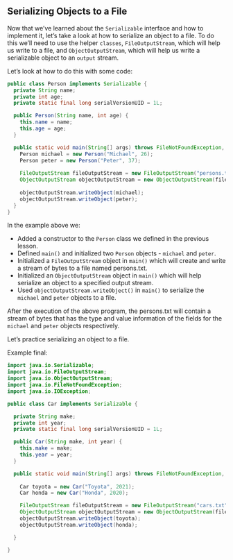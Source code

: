 ## Serializing Objects to a File

Now that we’ve learned about the `Serializable` interface and how to implement it, let’s take a look at how to serialize an object to a file. To do this we’ll need to use the helper `classes`, `FileOutputStream`, which will help us write to a file, and `ObjectOutputStream`, which will help us write a serializable object to an `output` stream.

Let’s look at how to do this with some code:

```java
public class Person implements Serializable {
  private String name;
  private int age;
  private static final long serialVersionUID = 1L; 

  public Person(String name, int age) {
    this.name = name;
    this.age = age;
  }  

  public static void main(String[] args) throws FileNotFoundException, IOException{
    Person michael = new Person("Michael", 26);
    Person peter = new Person("Peter", 37);
        
    FileOutputStream fileOutputStream = new FileOutputStream("persons.txt");
    ObjectOutputStream objectOutputStream = new ObjectOutputStream(fileOutputStream);
        
    objectOutputStream.writeObject(michael);
    objectOutputStream.writeObject(peter);	
  }
}
```

In the example above we:

* Added a constructor to the `Person` class we defined in the previous lesson.
* Defined `main()` and initialized two `Person` objects - `michael` and `peter`.
* Initialized a `FileOutputStream` object in `main()` which will create and write a stream of bytes to a file named persons.txt.
* Initialized an `ObjectOutputStream` object in `main()` which will help serialize an object to a specified output stream.
* Used `objectOutputStream.writeObject()` in `main()` to serialize the `michael` and `peter` objects to a file.

After the execution of the above program, the persons.txt will contain a stream of bytes that has the type and value information of the fields for the `michael` and `peter` objects respectively.

Let’s practice serializing an object to a file.

Example final:

```java
import java.io.Serializable;
import java.io.FileOutputStream;
import java.io.ObjectOutputStream;
import java.io.FileNotFoundException;
import java.io.IOException;

public class Car implements Serializable {

  private String make;
  private int year;
  private static final long serialVersionUID = 1L;

  public Car(String make, int year) {
    this.make = make;
    this.year = year;
  }

  public static void main(String[] args) throws FileNotFoundException, IOException {
    
    Car toyota = new Car("Toyota", 2021);
    Car honda = new Car("Honda", 2020);

    FileOutputStream fileOutputStream = new FileOutputStream("cars.txt");
    ObjectOutputStream objectOutputStream = new ObjectOutputStream(fileOutputStream);
    objectOutputStream.writeObject(toyota);
    objectOutputStream.writeObject(honda);

  }

}
```
